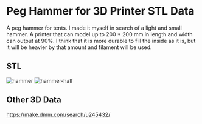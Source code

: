 # Peg Hammer for 3D Printer STL Data
A peg hammer for tents.  I made it myself in search of a light and small hammer.
A printer that can model up to 200 * 200 mm in length and width can output at 90%.
I think that it is more durable to fill the inside as it is, but it will be heavier by that amount and filament will be used.

## STL
![hammer](https://user-images.githubusercontent.com/63199645/209464768-d6655a6d-b313-4267-a3fe-a38c32e22742.png)
![hammer-half](https://user-images.githubusercontent.com/63199645/209464772-5cd3377e-fc4f-4359-b563-aaa50c5ade08.png)

## Other 3D Data
https://make.dmm.com/search/u245432/